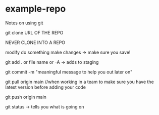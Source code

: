 # example-repo
Notes on using git

git clone URL OF THE REPO

NEVER CLONE INTO A REPO

modify do something make changes -> make sure you save!

git add . or file name or -A -> adds to staging

git commit -m "meaningful message to help you out later on"

git pull origin main  //when working in a team to make sure you have the latest version before adding your code

git push origin main

git status -> tells you what is going on



